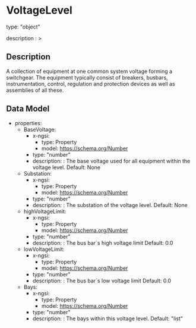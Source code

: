 # VoltageLevel
type: "object"
description : >
## Description
A collection of equipment at one common system voltage forming a switchgear. The equipment typically consist of breakers, busbars, instrumentation, control, regulation and protection devices as well as assemblies of all these.

## Data Model
  - properties:
    - BaseVoltage:
      - x-ngsi:
        - type: Property
        - model: https://schema.org/Number
      - type: "number"
      - description: : The base voltage used for all equipment within the voltage level. Default: None
    - Substation:
      - x-ngsi:
        - type: Property
        - model: https://schema.org/Number
      - type: "number"
      - description: : The substation of the voltage level. Default: None
    - highVoltageLimit:
      - x-ngsi:
        - type: Property
        - model: https://schema.org/Number
      - type: "number"
      - description: : The bus bar`s high voltage limit Default: 0.0
    - lowVoltageLimit:
      - x-ngsi:
        - type: Property
        - model: https://schema.org/Number
      - type: "number"
      - description: : The bus bar`s low voltage limit Default: 0.0
    - Bays:
      - x-ngsi:
        - type: Property
        - model: https://schema.org/Number
      - type: "number"
      - description: : The bays within this voltage level. Default: "list"
